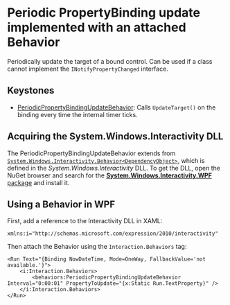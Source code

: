 ﻿Periodic PropertyBinding update implemented with an attached Behavior
=====================================================================

Periodically update the target of a bound control. Can be used if a class cannot implement the `INotifyPropertyChanged` interface.

Keystones
---------
* [PeriodicPropertyBindingUpdateBehavior](Behaviors/PeriodicPropertyBindingUpdateBehavior.cs): Calls `UpdateTarget()` on the binding every time the internal timer ticks.


Acquiring the System.Windows.Interactivity DLL
----------------------------------------------
The PeriodicPropertyBindingUpdateBehavior extends from [`System.Windows.Interactivity.Behavior<DependencyObject>`](https://docs.microsoft.com/en-us/previous-versions/visualstudio/design-tools/expression-studio-4/ff726531(v%3Dexpression.40)), 
which is defined in the *System.Windows.Interactivity* DLL.
To get the DLL, open the NuGet browser and search for the [**System.Windows.Interactivity.WPF** package](https://www.nuget.org/packages/System.Windows.Interactivity.WPF/) and install it.


Using a Behavior in WPF
-----------------------
First, add a reference to the Interactivity DLL in XAML:
```xaml
xmlns:i="http://schemas.microsoft.com/expression/2010/interactivity"
```

Then attach the Behavior using the `Interaction.Behaviors` tag:
```xaml
<Run Text="{Binding NowDateTime, Mode=OneWay, FallbackValue='not available.'}">
	<i:Interaction.Behaviors>
		<behaviors:PeriodicPropertyBindingUpdateBehavior Interval="0:00:01" PropertyToUpdate="{x:Static Run.TextProperty}" />
	</i:Interaction.Behaviors>
</Run>
```
